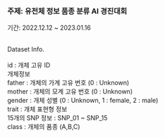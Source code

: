### 주제: 유전체 정보 품종 분류 AI 경진대회  

기간: 2022.12.12 ~ 2023.01.16

<br>Dataset Info.<br>  
    id : 개체 고유 ID  
    개체정보  
        father : 개체의 가계 고유 번호 (0 : Unknown)  
        mother : 개체의 모계 고유 번호 (0 : Unknown)  
        gender : 개체 성별 (0 : Unknown, 1 : female, 2 : male)  
        trait : 개체 표현형 정보   
    15개의 SNP 정보 : SNP_01 ~ SNP_15  
    class : 개체의 품종 (A,B,C)  
